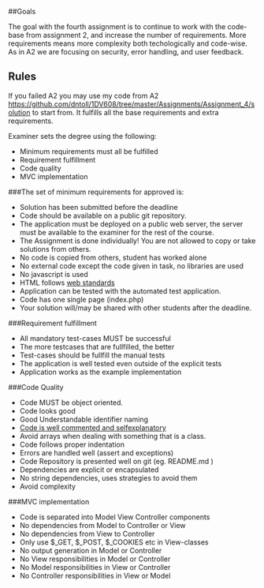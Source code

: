 ##Goals

The goal with the fourth assignment is to continue to work with the code-base from assignment 2, and increase the number of requirements.
More requirements means more complexity both techologically and code-wise. As in A2 we are focusing on security, error handling, and user feedback.

## Rules

If you failed A2 you may use my code from A2 https://github.com/dntoll/1DV608/tree/master/Assignments/Assignment_4/solution to start from. It fulfills all the base requirements and extra requirements.

Examiner sets the degree using the following:
 * Minimum requirements must all be fulfilled
 * Requirement fulfillment
 * Code quality
 * MVC implementation


###The set of minimum requirements for approved is:
* Solution has been submitted before the deadline
* Code should be available on a public git repository. 
* The application must be deployed on a public web server, the server must be available to the examiner for the rest of the course.
* The Assignment is done individually! You are not allowed to copy or take solutions from others.
* No code is copied from others, student has worked alone
* No external code except the code given in task, no libraries are used
* No javascript is used
* HTML follows [web standards](https://validator.w3.org/)
* Application can be tested with the automated test application.
* Code has one single page (index.php) 
* Your solution will/may be shared with other students after the deadline.

###Requirement fulfillment
 * All mandatory test-cases MUST be successful 
 * The more testcases that are fullfilled, the better
 * Test-cases should be fullfill the manual tests
 * The application is well tested even outside of the explicit tests
 * Application works as the example implementation

###Code Quality
 * Code MUST be object oriented.
 * Code looks good
  * Good Understandable identifier naming   
  * [Code is well commented and selfexplanatory](https://www.youtube.com/watch?v=d2nqNtzLEIg)
  * Avoid arrays when dealing with something that is a class.
  * Code follows proper indentation
 * Errors are handled well (assert and exceptions)
 * Code Repository is presented well on git (eg. README.md )
 * Dependencies are explicit or encapsulated
  * No string dependencies, uses strategies to avoid them
 * Avoid complexity

###MVC implementation
 * Code is separated into Model View Controller components
  * No dependencies from Model to Controller or View
  * No dependencies from View to Controller 
  * Only use $_GET, $_POST, $_COOKIES etc in View-classes
  * No output generation in Model or Controller
  * No View responsibilities in Model or Controller
  * No Model responsibilities in View or Controller
  * No Controller responsibilities in View or Model
